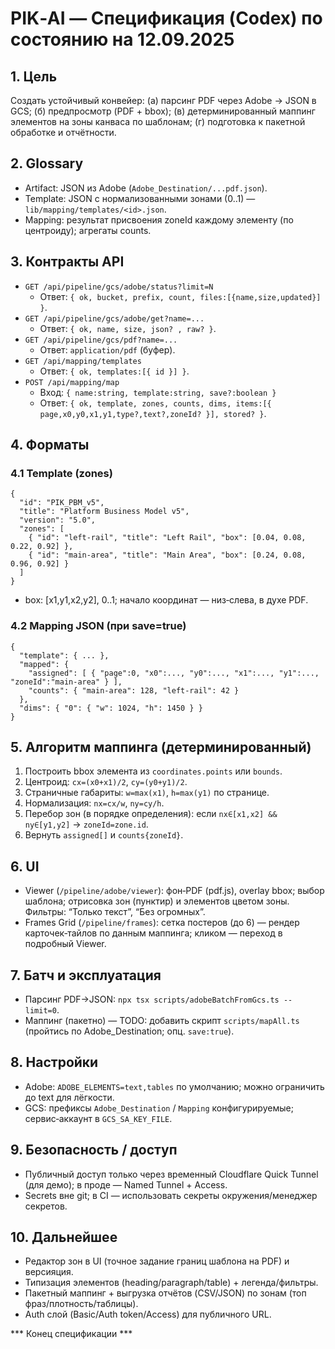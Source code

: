 # PIK‑AI — Спецификация (Codex) по состоянию на 12.09.2025

## 1. Цель
Создать устойчивый конвейер: (а) парсинг PDF через Adobe → JSON в GCS; (б) предпросмотр (PDF + bbox); (в) детерминированный маппинг элементов на зоны канваса по шаблонам; (г) подготовка к пакетной обработке и отчётности.

## 2. Glossary
- Artifact: JSON из Adobe (`Adobe_Destination/...pdf.json`).
- Template: JSON с нормализованными зонами (0..1) — `lib/mapping/templates/<id>.json`.
- Mapping: результат присвоения zoneId каждому элементу (по центроиду); агрегаты counts.

## 3. Контракты API
- `GET /api/pipeline/gcs/adobe/status?limit=N`
  - Ответ: `{ ok, bucket, prefix, count, files:[{name,size,updated}] }`.
- `GET /api/pipeline/gcs/adobe/get?name=...`
  - Ответ: `{ ok, name, size, json? , raw? }`.
- `GET /api/pipeline/gcs/pdf?name=...`
  - Ответ: `application/pdf` (буфер).
- `GET /api/mapping/templates`
  - Ответ: `{ ok, templates:[{ id }] }`.
- `POST /api/mapping/map`
  - Вход: `{ name:string, template:string, save?:boolean }`
  - Ответ: `{ ok, template, zones, counts, dims, items:[{ page,x0,y0,x1,y1,type?,text?,zoneId? }], stored? }`.

## 4. Форматы
### 4.1 Template (zones)
```
{
  "id": "PIK_PBM_v5",
  "title": "Platform Business Model v5",
  "version": "5.0",
  "zones": [
    { "id": "left-rail", "title": "Left Rail", "box": [0.04, 0.08, 0.22, 0.92] },
    { "id": "main-area", "title": "Main Area", "box": [0.24, 0.08, 0.96, 0.92] }
  ]
}
```
- box: [x1,y1,x2,y2], 0..1; начало координат — низ‑слева, в духе PDF.

### 4.2 Mapping JSON (при save=true)
```
{
  "template": { ... },
  "mapped": {
    "assigned": [ { "page":0, "x0":..., "y0":..., "x1":..., "y1":..., "zoneId":"main-area" } ],
    "counts": { "main-area": 128, "left-rail": 42 }
  },
  "dims": { "0": { "w": 1024, "h": 1450 } }
}
```

## 5. Алгоритм маппинга (детерминированный)
1) Построить bbox элемента из `coordinates.points` или `bounds`.
2) Центроид: `cx=(x0+x1)/2`, `cy=(y0+y1)/2`.
3) Страничные габариты: `w=max(x1)`, `h=max(y1)` по странице.
4) Нормализация: `nx=cx/w`, `ny=cy/h`.
5) Перебор зон (в порядке определения): если `nx∈[x1,x2] && ny∈[y1,y2]` → `zoneId=zone.id`.
6) Вернуть `assigned[]` и `counts{zoneId}`.

## 6. UI
- Viewer (`/pipeline/adobe/viewer`): фон‑PDF (pdf.js), overlay bbox; выбор шаблона; отрисовка зон (пунктир) и элементов цветом зоны. Фильтры: “Только текст”, “Без огромных”.
- Frames Grid (`/pipeline/frames`): сетка постеров (до 6) — рендер карточек‑тайлов по данным маппинга; кликом — переход в подробный Viewer.

## 7. Батч и эксплуатация
- Парсинг PDF→JSON: `npx tsx scripts/adobeBatchFromGcs.ts --limit=0`.
- Маппинг (пакетно) — TODO: добавить скрипт `scripts/mapAll.ts` (пройтись по Adobe_Destination; опц. `save:true`).

## 8. Настройки
- Adobe: `ADOBE_ELEMENTS=text,tables` по умолчанию; можно ограничить до text для лёгкости.
- GCS: префиксы `Adobe_Destination` / `Mapping` конфигурируемые; сервис‑аккаунт в `GCS_SA_KEY_FILE`.

## 9. Безопасность / доступ
- Публичный доступ только через временный Cloudflare Quick Tunnel (для демо); в проде — Named Tunnel + Access.
- Secrets вне git; в CI — использовать секреты окружения/менеджер секретов.

## 10. Дальнейшее
- Редактор зон в UI (точное задание границ шаблона на PDF) и версияция.
- Типизация элементов (heading/paragraph/table) + легенда/фильтры.
- Пакетный маппинг + выгрузка отчётов (CSV/JSON) по зонам (топ фраз/плотность/таблицы).
- Auth слой (Basic/Auth token/Access) для публичного URL.

*** Конец спецификации ***

